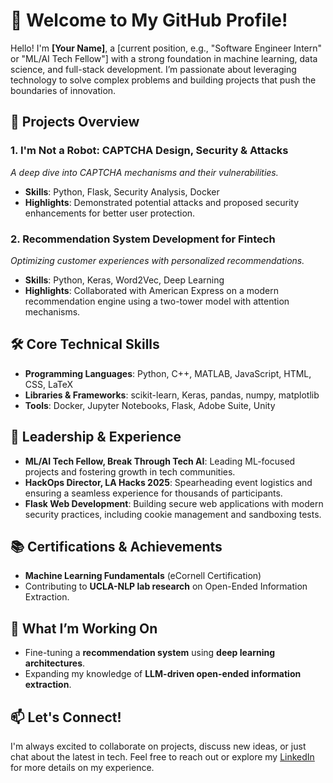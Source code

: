# 👋 Welcome to My GitHub Profile!

Hello! I'm **[Your Name]**, a [current position, e.g., "Software Engineer Intern" or "ML/AI Tech Fellow"] with a strong foundation in machine learning, data science, and full-stack development. I’m passionate about leveraging technology to solve complex problems and building projects that push the boundaries of innovation.

## 🚀 Projects Overview

### 1. **I'm Not a Robot: CAPTCHA Design, Security & Attacks**
*A deep dive into CAPTCHA mechanisms and their vulnerabilities.*
- **Skills**: Python, Flask, Security Analysis, Docker
- **Highlights**: Demonstrated potential attacks and proposed security enhancements for better user protection.

### 2. **Recommendation System Development for Fintech**
*Optimizing customer experiences with personalized recommendations.*
- **Skills**: Python, Keras, Word2Vec, Deep Learning
- **Highlights**: Collaborated with American Express on a modern recommendation engine using a two-tower model with attention mechanisms.

## 🛠️ Core Technical Skills
- **Programming Languages**: Python, C++, MATLAB, JavaScript, HTML, CSS, LaTeX
- **Libraries & Frameworks**: scikit-learn, Keras, pandas, numpy, matplotlib
- **Tools**: Docker, Jupyter Notebooks, Flask, Adobe Suite, Unity

## 🌟 Leadership & Experience
- **ML/AI Tech Fellow, Break Through Tech AI**: Leading ML-focused projects and fostering growth in tech communities.
- **HackOps Director, LA Hacks 2025**: Spearheading event logistics and ensuring a seamless experience for thousands of participants.
- **Flask Web Development**: Building secure web applications with modern security practices, including cookie management and sandboxing tests.

## 📚 Certifications & Achievements
- **Machine Learning Fundamentals** (eCornell Certification)
- Contributing to **UCLA-NLP lab research** on Open-Ended Information Extraction.

## 🌱 What I’m Working On
- Fine-tuning a **recommendation system** using **deep learning architectures**.
- Expanding my knowledge of **LLM-driven open-ended information extraction**.

## 📫 Let's Connect!
I'm always excited to collaborate on projects, discuss new ideas, or just chat about the latest in tech. Feel free to reach out or explore my [LinkedIn](https://www.linkedin.com/in/asmi-kawatkar/) for more details on my experience.
